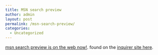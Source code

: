 ```yaml
---
title: MSN search preview
author: admin
layout: post
permalink: /msn-search-preview/
categories:
  - Uncategorized
---
```

[msn search preview is on the web now!][1]. found on the [inquirer site here][2].

 [1]: http://techpreview.search.msn.com/
 [2]: http://www.theinquirer.net/?article=16953